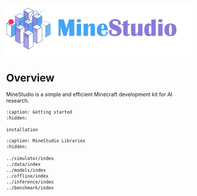 <!--
 * @Date: 2024-11-29 08:07:44
 * @LastEditors: caishaofei caishaofei@stu.pku.edu.cn
 * @LastEditTime: 2024-12-13 15:13:58
 * @FilePath: /MineStudio/docs/source/overview/index.md
-->

![](../_static/banner.png)

# Overview

MineStudio is a simple and efficient Minecraft development kit for AI research.

```{toctree}
:caption: Getting started
:hidden:

installation
```

```{toctree}
:caption: MineStudio Libraries
:hidden:

../simulator/index
../data/index
../models/index
../offline/index
../inference/index
../benchmark/index
```